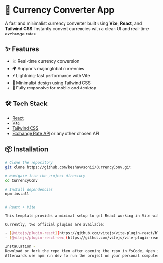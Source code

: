 # 💱 Currency Converter App

A fast and minimalist currency converter built using **Vite**, **React**, and **Tailwind CSS**. Instantly convert currencies with a clean UI and real-time exchange rates.

## ✨ Features

- 💹 Real-time currency conversion
- 🌍 Supports major global currencies
- ⚡ Lightning-fast performance with Vite
- 🎨 Minimalist design using Tailwind CSS
- 📱 Fully responsive for mobile and desktop

## 🛠️ Tech Stack

- [React](https://reactjs.org/)
- [Vite](https://vitejs.dev/)
- [Tailwind CSS](https://tailwindcss.com/)
- [Exchange Rate API](https://www.exchangerate-api.com/) or any other chosen API

## 📦 Installation

```bash
# Clone the repository
git clone https://github.com/keshavvsonii/CurrencyConv.git

# Navigate into the project directory
cd CurrencyConv

# Install dependencies
npm install


# React + Vite

This template provides a minimal setup to get React working in Vite with HMR and some ESLint rules.

Currently, two official plugins are available:

- [@vitejs/plugin-react](https://github.com/vitejs/vite-plugin-react/blob/main/packages/plugin-react/README.md) uses [Babel](https://babeljs.io/) for Fast Refresh
- [@vitejs/plugin-react-swc](https://github.com/vitejs/vite-plugin-react-swc) uses [SWC](https://swc.rs/) for Fast Refresh

Installation - 
Download or fork the repo then after opening the repo in VsCode, Open it in integrated terminal, install the dependencies by using 'npm i'.
Afterwards use npm run dev to run the project on your personal computer.
